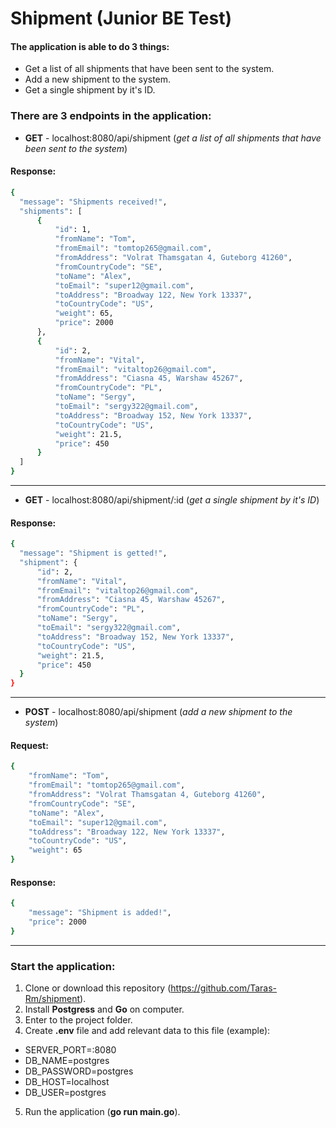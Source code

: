 # Shipment (Junior BE Test)

 #### The application is able to do 3 things:

- Get a list of all shipments that have been sent to the system.
- Add a new shipment to the system.
- Get a single shipment by it's ID.

 ### There are 3 endpoints in the application:
- **GET** - localhost:8080/api/shipment (_get a list of all shipments that have been sent to the system_)
#### Response:
  ```sh
{
    "message": "Shipments received!",
    "shipments": [
        {
            "id": 1,
            "fromName": "Tom",
            "fromEmail": "tomtop265@gmail.com",
            "fromAddress": "Volrat Thamsgatan 4, Guteborg 41260",
            "fromCountryCode": "SE",
            "toName": "Alex",
            "toEmail": "super12@gmail.com",
            "toAddress": "Broadway 122, New York 13337",
            "toCountryCode": "US",
            "weight": 65,
            "price": 2000
        },
        {
            "id": 2,
            "fromName": "Vital",
            "fromEmail": "vitaltop26@gmail.com",
            "fromAddress": "Ciasna 45, Warshaw 45267",
            "fromCountryCode": "PL",
            "toName": "Sergy",
            "toEmail": "sergy322@gmail.com",
            "toAddress": "Broadway 152, New York 13337",
            "toCountryCode": "US",
            "weight": 21.5,
            "price": 450
        }
    ]
}
```
--------
- **GET** -  localhost:8080/api/shipment/:id (_get a single shipment by it's ID_)
#### Response:
  ```sh
{
    "message": "Shipment is getted!",
    "shipment": {
        "id": 2,
        "fromName": "Vital",
        "fromEmail": "vitaltop26@gmail.com",
        "fromAddress": "Ciasna 45, Warshaw 45267",
        "fromCountryCode": "PL",
        "toName": "Sergy",
        "toEmail": "sergy322@gmail.com",
        "toAddress": "Broadway 152, New York 13337",
        "toCountryCode": "US",
        "weight": 21.5,
        "price": 450
    }
}
```
--------
- **POST** -  localhost:8080/api/shipment (_add a new shipment to the system_)
#### Request:
```sh
{
    "fromName": "Tom",
    "fromEmail": "tomtop265@gmail.com",
    "fromAddress": "Volrat Thamsgatan 4, Guteborg 41260",
    "fromCountryCode": "SE",
    "toName": "Alex",
    "toEmail": "super12@gmail.com",
    "toAddress": "Broadway 122, New York 13337",
    "toCountryCode": "US",
    "weight": 65
}
```
  #### Response:
```sh
{
    "message": "Shipment is added!",
    "price": 2000
}
```
--------
 ### Start the application:

1. Clone or download this repository (https://github.com/Taras-Rm/shipment).
2. Install **Postgress** and **Go** on computer.
3. Enter to the project folder.
4. Create **.env** file and add relevant data to this file (example):
+ SERVER_PORT=:8080
+ DB_NAME=postgres
+ DB_PASSWORD=postgres
+ DB_HOST=localhost
+ DB_USER=postgres
5. Run the application (**go run main.go**).

